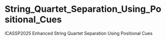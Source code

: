 # String_Quartet_Separation_Using_Positional_Cues
ICASSP2025 Enhanced String Quartet Separation Using Positional Cues
